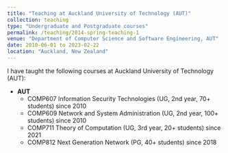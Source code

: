 ```yaml
---
title: "Teaching at Auckland University of Technology (AUT)"
collection: teaching
type: "Undergraduate and Postgraduate courses"
permalink: /teaching/2014-spring-teaching-1
venue: "Department of Computer Science and Software Engineering, AUT"
date: 2010-06-01 to 2023-02-22
location: "Auckland, New Zealand"
---
```


I have taught the following courses at Auckland University of Technology (AUT):

- **AUT**
  - COMP607 Information Security Technologies  (UG, 2nd year, 70+ students) since 2010
  - COMP609 Network and System Administration   (UG, 2nd year, 100+ students) since 2010
  - COMP711 Theory of Computation (UG, 3rd year, 20+ students) since 2021
  - COMP812 Next Generation Network (PG, 40+ students) since 2018




